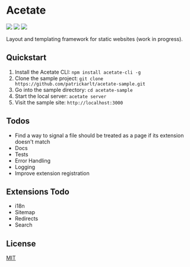 # Acetate

[![](https://img.shields.io/npm/v/acetate.svg?style=flat-square)](https://www.npmjs.com/package/acetate)
[![](https://img.shields.io/david/patrickarlt/acetate.svg?style=flat-square)](https://david-dm.org/patrickarlt/acetate)
[![](https://img.shields.io/travis/patrickarlt/acetate.svg?style=flat-square)](https://travis-ci.org/patrickarlt/acetate.svg?branch=master)

Layout and templating framework for static websites (work in progress).

## Quickstart

1. Install the Acetate CLI: `npm install acetate-cli -g`
2. Clone the sample project: `git clone https://github.com/patrickarlt/acetate-sample.git`
3. Go into the sample directory: `cd acetate-sample`
4. Start the local server: `acetate server`
5. Visit the sample site: `http://localhost:3000`

## Todos

* Find a way to signal a file should be treated as a page if its extension doesn't match
* Docs
* Tests
* Error Handling
* Logging
* Improve extension registration

## Extensions Todo

* i18n
* Sitemap
* Redirects
* Search

## License

[MIT](LICENSE)
